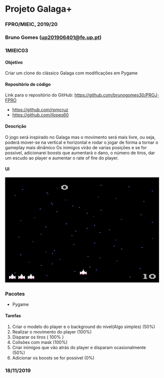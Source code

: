 # Projeto Galaga+
### FPRO/MIEIC, 2019/20
### Bruno Gomes (up201906401@fe.up.pt)
### 1MIEIC03

#### Objetivo

Criar um clone do clássico Galaga com modificações em Pygame

#### Repositório de código

Link para o repositório do GitHub: https://github.com/brunogomes30/PROJ-FPRO

- https://github.com/rpmcruz
- https://github.com/jlopes60

#### Descrição

O jogo será inspirado no Galaga mas o movimento será mais livre, 
ou seja, poderá mover-se na vertical e horizontal e rodar o jogar de forma a tornar o gameplay mais dinâmico
Os inimigos virão de varias posições e se for possivel, adicionarei boosts que aumentará o dano, o número de tiros,
dar um escudo ao player e aumentar o rate of fire do player.

#### UI

![UI](https://github.com/brunogomes30/PROJ-FPRO/blob/master/UIExample.png)

### Pacotes

- Pygame

#### Tarefas

1.  Criar o modelo do player e o background do nível(Algo simples) (50%)
2.  Realizar o movimento do player (100%)
3.  Disparar os tiros ( 100% )
4.  Colisões com mask (100%)
4.  Criar inimigos que vão atrás do player e disparam ocasionalmente (50%)
5.  Adicionar os boosts se for possível (0%)

### 18/11/2019
